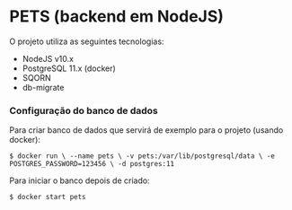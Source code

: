# PETS (backend em NodeJS)

O projeto utiliza as seguintes tecnologias:
- NodeJS v10.x
- PostgreSQL 11.x (docker)
- SQORN
- db-migrate

### Configuração do banco de dados

Para criar banco de dados que servirá de exemplo para o projeto (usando docker):

`$ docker run \
  --name pets \
  -v pets:/var/lib/postgresql/data \
  -e POSTGRES_PASSWORD=123456 \
  -d postgres:11`

Para iniciar o banco depois de criado:

`$ docker start pets`
